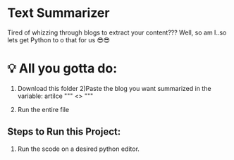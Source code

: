 # Text Summarizer
Tired of whizzing through blogs to extract your content??? Well, so am I..so lets get Python to o that for us 😎😎

# 💡 All you gotta do:
1) Download this folder
2)Paste the blog you want summarized in the variable:
      artilce """  <<Place your Blog here>>  """
  
3) Run the entire file

## Steps to Run this Project:
1) Run the scode on a desired python editor.
